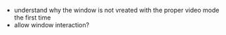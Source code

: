 - understand why the window is not vreated with the proper video mode the first time
- allow window interaction?
